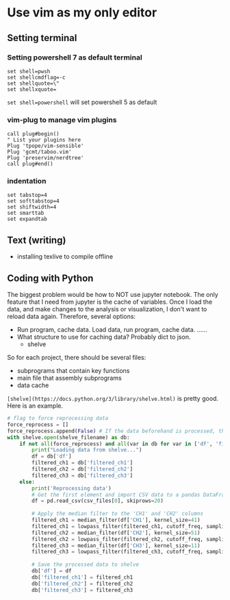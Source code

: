 # Use vim as my only editor

## Setting terminal
### Setting powershell 7 as default terminal
```
set shell=pwsh
set shellcmdflag=-c
set shellquote=\"
set shellxquote=
```
` set shell=powershell ` will set powershell 5 as default

### vim-plug to manage vim plugins
```
call plug#begin()
" List your plugins here
Plug 'tpope/vim-sensible'
Plug 'gcmt/taboo.vim'
Plug 'preservim/nerdtree'
call plug#end()
```

### indentation
```
set tabstop=4
set softtabstop=4
set shiftwidth=4
set smarttab
set expandtab
```


## Text (writing) 
- installing texlive to compile offline


## Coding with Python
The biggest problem would be how to NOT use jupyter notebook. 
The only feature that I need from jupyter is the cache of variables. Once I load the data, and make changes to the analysis or visualization, I don't want to reload data again. Therefore, several options:
- Run program, cache data. Load data, run program, cache data. ......
- What structure to use for caching data? Probably dict to json. 
    - shelve

So for each project, there should be several files:
- subprograms that contain key functions
- main file that assembly subprograms
- data cache

`[shelve](https://docs.python.org/3/library/shelve.html)` is pretty good. Here is an example. 

```python
# flag to force reprocessing data
force_reprocess = []
force_reprocess.append(False) # If the data beforehand is processed, then undoubtly this piece of data should also be processed.
with shelve.open(shelve_filename) as db:
    if not all(force_reprocess) and all(var in db for var in ['df', 'filtered_ch1', 'filtered_ch2', 'filtered_ch3']):
        print("Loading data from shelve...")
        df = db['df']
        filtered_ch1 = db['filtered_ch1']
        filtered_ch2 = db['filtered_ch2']
        filtered_ch3 = db['filtered_ch3']
    else:
        print('Reprocessing data')
        # Get the first element and import CSV data to a pandas DataFrame
        df = pd.read_csv(csv_files[0], skiprows=20)
        
        # Apply the median filter to the 'CH1' and 'CH2' columns
        filtered_ch1 = median_filter(df['CH1'], kernel_size=41)
        filtered_ch1 = lowpass_filter(filtered_ch1, cutoff_freq, sampling_rate)
        filtered_ch2 = median_filter(df['CH2'], kernel_size=51)
        filtered_ch2 = lowpass_filter(filtered_ch2, cutoff_freq, sampling_rate)
        filtered_ch3 = median_filter(df['CH3'], kernel_size=11)
        filtered_ch3 = lowpass_filter(filtered_ch3, cutoff_freq, sampling_rate)
    
        # Save the processed data to shelve
        db['df'] = df
        db['filtered_ch1'] = filtered_ch1
        db['filtered_ch2'] = filtered_ch2
        db['filtered_ch3'] = filtered_ch3
```
